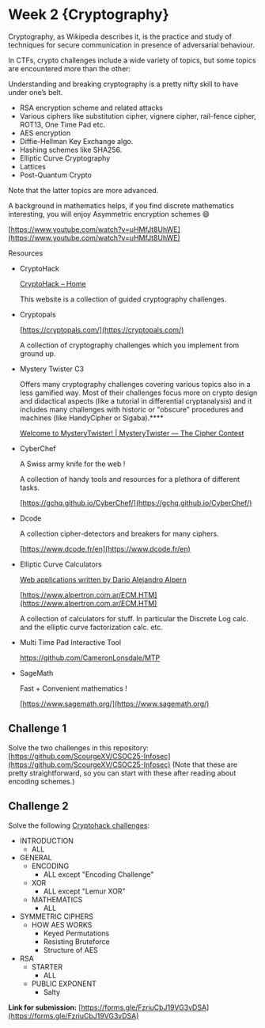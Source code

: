 # Week 2 {Cryptography}

Cryptography, as Wikipedia describes it, is the practice and study of techniques for secure communication in presence of adversarial behaviour.

In CTFs, crypto challenges include a wide variety of topics, but some topics are encountered more than the other:

Understanding and breaking cryptography  is a pretty nifty skill to have under one’s belt.

- RSA encryption scheme and related attacks
- Various ciphers like substitution cipher, vignere cipher, rail-fence cipher, ROT13, One Time Pad etc.
- AES encryption
- Diffie-Hellman Key Exchange algo.
- Hashing schemes like SHA256.
- Elliptic Curve Cryptography
- Lattices
- Post-Quantum Crypto

Note that the latter topics are more advanced.

A background in mathematics helps, if you find discrete mathematics interesting, you will enjoy Asymmetric encryption schemes 😄

[https://www.youtube.com/watch?v=uHMfJt8UhWE](https://www.youtube.com/watch?v=uHMfJt8UhWE)

Resources

- CryptoHack
    
    [CryptoHack – Home](https://cryptohack.org/)
    
    This website is a collection of guided cryptography challenges.
    
- Cryptopals
    
    [https://cryptopals.com/](https://cryptopals.com/)
    
    A collection of cryptography challenges which you implement from ground up.
    
- Mystery Twister C3
    
    Offers many cryptography challenges covering various topics also in a
    less gamified way. Most of their challenges focus more on crypto design
    and didactical aspects (like a tutorial in differential cryptanalysis)
    and it includes many challenges with historic or "obscure" procedures
    and machines (like HandyCipher or Sigaba).****
    
    [Welcome to MysteryTwister! | MysteryTwister — The Cipher Contest](https://www.mysterytwisterc3.org/)
    
- CyberChef
    
    A Swiss army knife for the web !
    
    A collection of handy tools and resources for a plethora of different tasks.
    
    [https://gchq.github.io/CyberChef/](https://gchq.github.io/CyberChef/)
    
- Dcode
    
    A collection cipher-detectors and breakers for many ciphers.
    
    [https://www.dcode.fr/en](https://www.dcode.fr/en)
    
- Elliptic Curve Calculators
    
    [Web applications written by Dario Alejandro Alpern](https://www.alpertron.com.ar/JAVAPROG.HTM)
    
    [https://www.alpertron.com.ar/ECM.HTM](https://www.alpertron.com.ar/ECM.HTM)
    
    A collection of calculators for stuff. In particular the Discrete Log calc. and the elliptic curve factorization calc. etc.
    
- Multi Time Pad Interactive Tool
    
    https://github.com/CameronLonsdale/MTP
    
- SageMath
    
    Fast + Convenient mathematics !
    
    [https://www.sagemath.org/](https://www.sagemath.org/)
    

## Challenge 1

Solve the two challenges in this repository: [https://github.com/ScourgeXV/CSOC25-Infosec](https://github.com/ScourgeXV/CSOC25-Infosec) (Note that these are pretty straightforward, so you can start with these after reading about encoding schemes.)

## Challenge 2

Solve the following [Cryptohack challenges](https://cryptohack.org/challenges/):

- INTRODUCTION
    - ALL
- GENERAL
    - ENCODING
        - ALL except "Encoding Challenge"
    - XOR
        - ALL except "Lemur XOR"
    - MATHEMATICS
        - ALL
- SYMMETRIC CIPHERS
    - HOW AES WORKS
        - Keyed Permutations
        - Resisting Bruteforce
        - Structure of AES
- RSA
    - STARTER
        - ALL
    - PUBLIC EXPONENT
        - Salty

**Link for submission:** [https://forms.gle/FzriuCbJ19VG3vDSA](https://forms.gle/FzriuCbJ19VG3vDSA)